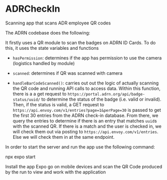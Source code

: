 # ADRCheckIn
Scanning app that scans ADR employee QR codes


The ADRN codebase does the following:

It firstly uses a QR module to scan the badges on ADRN ID Cards. To do this, it uses the state variables and functions
* `hasPermission`: determines if the app has permission to use the camera (logistics handled by module)
* `scanned`: determines if QR was scanned with camera

* `handleBarCodeScanned()`: carries out out the logic of actually scanning the QR code and running API calls to access data. Within this function, there is a a get request to `https://portal.adrn.org/api/badge-status/uuid/` to determine the status of the badge (i.e. valid or invalid). Then, if the status is valid, a GET request to `https://api.envoy.com/v1/entries?page=1&perPage=30` is passed to get the first 30 entries from the ADRN check-in database. From there, we query the entries to determine if there is an entry that matches `uuid`s with the scanned QR. If there is a match and the user is checked in, we will check them out via posting to `https://api.envoy.com/v1/entries`. Else we will check them in at the same endpoint.

In order to start the server and run the app use the following command:

npx expo start

Install the app Expo go on mobile devices and scan the QR Code produced by the run to view and work with the application
